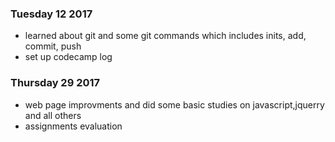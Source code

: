 ### Tuesday 12 2017
- learned about git and some git commands which includes inits, add, commit, push
- set up codecamp log
### Thursday 29 2017
- web page improvments and did some basic studies on javascript,jquerry and all others
- assignments evaluation